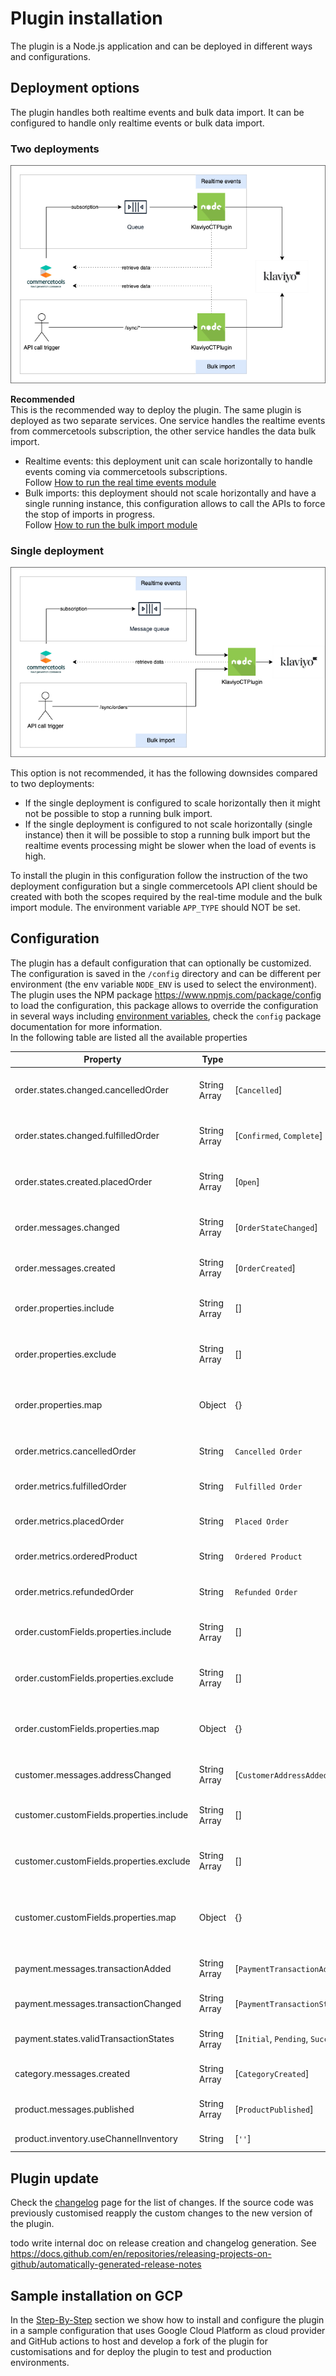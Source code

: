 # Plugin installation

The plugin is a Node.js application and can be deployed in different ways and configurations.

## Deployment options

The plugin handles both realtime events and bulk data import. It can be configured to handle only realtime
events or bulk data import.

### Two deployments

![Single deployment](./img/plugin_installation_option.png "Klaviyo Commercetools Plugin Architecture")

**Recommended**  
This is the recommended way to deploy the plugin. The same plugin is deployed as two separate services. One service
handles the realtime events from commercetools
subscription, the other service handles the data bulk import.

* Realtime events: this deployment unit can scale horizontally to handle events coming via commercetools
  subscriptions.  
  Follow [How to run the real time events module](./how_to_run_realtime.md)
* Bulk imports: this deployment should not scale horizontally and have a single running instance, this configuration
  allows to call the APIs to force the stop of imports in progress.  
  Follow [How to run the bulk import module](./how_to_run_bulk_import.md)

### Single deployment

![Two deployments](./img/arch_diagram.png "Klaviyo Commercetools Plugin Architecture")

This option is not recommended, it has the following downsides compared to two deployments:

* If the single deployment is configured to scale horizontally then it might not be possible to stop a running bulk
  import.
* If the single deployment is configured to not scale horizontally (single instance) then it will be possible to stop a
  running
  bulk import but the realtime events processing might be slower when the load of events is high.

To install the plugin in this configuration follow the instruction of the two deployment configuration but a single
commercetools API client should be created with both the scopes required by the real-time module and the bulk import
module. The environment variable `APP_TYPE` should NOT be set.

## Configuration

The plugin has a default configuration that can optionally be customized.  
The configuration is saved in the `/config` directory and can be different per environment (the env variable `NODE_ENV`
is used to select the environment).  
The plugin uses the NPM package https://www.npmjs.com/package/config to load the configuration, this package allows to
override the configuration in several ways
including [environment variables](https://github.com/node-config/node-config/wiki/Environment-Variables), check
the `config` package documentation for more information.  
In the following table are listed all the available properties

| Property                                 | Type         | Default                                                                    | Description                                                                                                                                                                                                                                                               |
|------------------------------------------|--------------|----------------------------------------------------------------------------|---------------------------------------------------------------------------------------------------------------------------------------------------------------------------------------------------------------------------------------------------------------------------|
| order.states.changed.cancelledOrder      | String Array | [`Cancelled`]                                                              | The list of commercetools `order.orderState` value/s that trigger a [Cancelled Order](https://developers.klaviyo.com/en/docs/guide_to_integrating_a_platform_without_a_pre_built_klaviyo_integration#fulfilled-order-cancelled-order-and-refunded-order) event in klaviyo |
| order.states.changed.fulfilledOrder      | String Array | [`Confirmed`, `Complete`]                                                  | The list of commercetools `order.orderState` value/s that trigger a [Fulfilled Order](https://developers.klaviyo.com/en/docs/guide_to_integrating_a_platform_without_a_pre_built_klaviyo_integration#fulfilled-order-cancelled-order-and-refunded-order) event in klaviyo |
| order.states.created.placedOrder         | String Array | [`Open`]                                                                   | The list of commercetools `order.orderState` value/s that trigger a [Fulfilled Order](https://developers.klaviyo.com/en/docs/guide_to_integrating_a_platform_without_a_pre_built_klaviyo_integration#fulfilled-order-cancelled-order-and-refunded-order) event in klaviyo |
| order.messages.changed                   | String Array | [`OrderStateChanged`]                                                      | The list of commercetools messages that trigger [Fulfilled Order or Cancelled Order](https://developers.klaviyo.com/en/docs/guide_to_integrating_a_platform_without_a_pre_built_klaviyo_integration#fulfilled-order-cancelled-order-and-refunded-order) events in klaviyo |
| order.messages.created                   | String Array | [`OrderCreated`]                                                      | The list of commercetools order messages that trigger a [Placed Order](https://developers.klaviyo.com/en/docs/guide_to_integrating_a_platform_without_a_pre_built_klaviyo_integration#placed-order) event in klaviyo |
| order.properties.include                 | String Array | []                                                      | The list of properties from a commercetools order to be explicitly included in Klaviyo order events     |
| order.properties.exclude                 | String Array | []                                                      | The list of properties from a commercetools order to be explicitly excluded in Klaviyo order events     |
| order.properties.map                     | Object       | {}                                                      | An object that defines how a commercetools order property (key) is mapped/renamed for Klaviyo order events (value). E. g.: `"lineItems":"items"`.     |
| order.metrics.cancelledOrder             | String       | `Cancelled Order`                                                          | The metric name to be used when sending order cancelled events to Klaviyo |
| order.metrics.fulfilledOrder             | String       | `Fulfilled Order`                                                          | The metric name to be used when sending order fulfilled events to Klaviyo |
| order.metrics.placedOrder                | String       | `Placed Order`                                                             | The metric name to be used when sending order placed events to Klaviyo    |
| order.metrics.orderedProduct             | String       | `Ordered Product`                                                          | The metric name to be used when sending ordered product events to Klaviyo |
| order.metrics.refundedOrder              | String       | `Refunded Order`                                                           | The metric name to be used when sending order refunded events to Klaviyo |
| order.customFields.properties.include    | String Array | []                                                                         | The list of custom fields from a commercetools order to be explicitly included in Klaviyo order events     |
| order.customFields.properties.exclude    | String Array | []                                                                         | The list of custom fields from a commercetools order to be explicitly excluded in Klaviyo order events     |
| order.customFields.properties.map        | Object       | {}                                                                         | An object that defines how commercetools order custom fields (key) is mapped/renamed for Klaviyo order events (value). E. g.: `"isInternational":"international"`.     |
| customer.messages.addressChanged         | String Array | [`CustomerAddressAdded`,`CustomerAddressRemoved`,`CustomerAddressChanged`] | The list of commercetools messages that trigger a [Update Profile](https://developers.klaviyo.com/en/reference/update_profile) request in klaviyo |
| customer.customFields.properties.include | String Array | []                                                                         | The list of custom fields from a commercetools customer to be explicitly included in Klaviyo profile requests     |
| customer.customFields.properties.exclude | String Array | []                                                                         | The list of custom fields from a commercetools customer to be explicitly excluded in Klaviyo profile requests     |
| customer.customFields.properties.map     | Object       | {}                                                                         | An object that defines how a commercetools customer custom fields (key) is mapped/renamed for Klaviyo profile requests (value). E. g.: `"isInternational":"international"`.     |
| payment.messages.transactionAdded        | String Array | [`PaymentTransactionAdded`]                                                | The list of commercetools payment messages that trigger a [Refunded Order](https://developers.klaviyo.com/en/docs/guide_to_integrating_a_platform_without_a_pre_built_klaviyo_integration#fulfilled-order-cancelled-order-and-refunded-order) event in klaviyo |
| payment.messages.transactionChanged      | String Array | [`PaymentTransactionStateChanged`]                                         | The list of commercetools payment messages that trigger a [Refunded Order](https://developers.klaviyo.com/en/docs/guide_to_integrating_a_platform_without_a_pre_built_klaviyo_integration#fulfilled-order-cancelled-order-and-refunded-order) event in klaviyo |
| payment.states.validTransactionStates    | String Array | [`Initial`, `Pending`, `Success`]                                          | The list of commercetools payment transaction states that trigger a [Refunded Order](https://developers.klaviyo.com/en/docs/guide_to_integrating_a_platform_without_a_pre_built_klaviyo_integration#fulfilled-order-cancelled-order-and-refunded-order) event in klaviyo |
| category.messages.created                | String Array | [`CategoryCreated`]                                                        | The list of commercetools messages that trigger a [Create Category](https://developers.klaviyo.com/en/reference/create_catalog_category) request in klaviyo |
| product.messages.published               | String Array | [`ProductPublished`]                                                       | The list of commercetools messages that trigger a [Create Item](https://developers.klaviyo.com/en/reference/create_catalog_item) or  [Update Item](https://developers.klaviyo.com/en/reference/update_catalog_item) request in klaviyo |
| product.inventory.useChannelInventory    | String | [`''`]                                                     |  Channel (uuid) to use when sending inventory quantities to Klaviyo                                                                                                                                                                                                                                                                         |

## Plugin update

Check the [changelog](changelog.md) page for the list of changes.
If the source code was previously customised reapply the custom changes to the new version of the plugin.

todo write internal doc on release creation and changelog generation.
See https://docs.github.com/en/repositories/releasing-projects-on-github/automatically-generated-release-notes

## Sample installation on GCP

In the [Step-By-Step](step-by-step-gcp.md) section we show how to install and configure the plugin in a sample
configuration that uses Google Cloud Platform as cloud provider and GitHub actions to host and develop a fork of the
plugin for customisations and for deploy the plugin to test and production environments.
